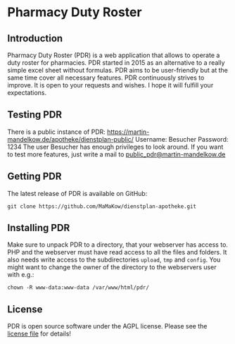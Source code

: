 # Pharmacy Duty Roster

## Introduction

Pharmacy Duty Roster (PDR) is a web application that allows to operate a duty roster for pharmacies.
PDR started in 2015 as an alternative to a really simple excel sheet without formulas.
PDR aims to be user-friendly but at the same time cover all necessary features.
PDR continuously strives to improve. It is open to your requests and wishes.
I hope it will fulfill your expectations.

## Testing PDR

There is a public instance of PDR:
https://martin-mandelkow.de/apotheke/dienstplan-public/
Username: Besucher
Password: 1234
The user Besucher has enough privileges to look around. If you want to test more features, just write a mail to public_pdr@martin-mandelkow.de

## Getting PDR

The latest release of PDR is available on GitHub:

```
git clone https://github.com/MaMaKow/dienstplan-apotheke.git
```

## Installing PDR

Make sure to unpack PDR to a directory, that your webserver has access to.
PHP and the webserver must have read access to all the files and folders.
It also needs write access to the subdirectories `upload`, `tmp` and `config`.
You might want to change the owner of the directory to the webservers user with e.g.:

```
chown -R www-data:www-data /var/www/html/pdr/
```

## License

PDR is open source software under the AGPL license.
Please see the [license file](LICENSE.md) for details!
